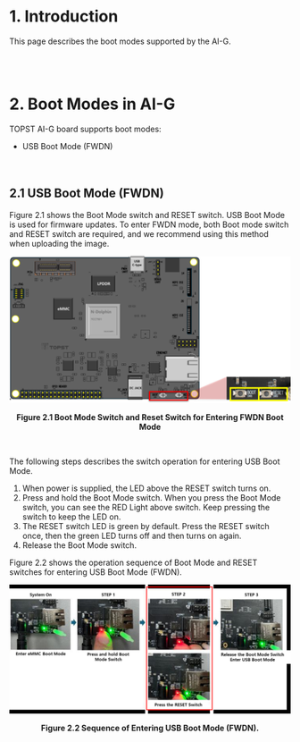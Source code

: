 # 1. Introduction
This page describes the boot modes supported by the AI-G.

<br/><br/>

# 2. Boot Modes in AI-G
TOPST AI-G board supports boot modes: 
- USB Boot Mode (FWDN)  
<br/><br/>

## 2.1 USB Boot Mode (FWDN) 
Figure 2.1 shows the Boot Mode switch and RESET switch. USB Boot Mode is used for firmware updates. To enter FWDN mode, both Boot mode switch and RESET switch are required, and we recommend using this method when uploading the image.

<p align="center"><img src="https://raw.githubusercontent.com/topst-development/Documentation/refs/heads/main/Assets/TOPST%20AI-G/Hardware/2.11%20AI-G%20Boot%20Mode.png" width="550"></p>
<p align="center"><strong>Figure 2.1 Boot Mode Switch and Reset Switch for Entering FWDN Boot Mode </strong></p><br/>

The following steps describes the switch operation for entering USB Boot Mode. 
1. When power is supplied, the LED above the RESET switch turns on. 
2. Press and hold the Boot Mode switch. When you press the Boot Mode switch, you can see the RED Light above switch. Keep pressing the switch to keep the LED on. 
3. The RESET switch LED is green by default. Press the RESET switch once, then the green LED turns off and then turns on again. 
4. Release the Boot Mode switch. 

Figure 2.2 shows the operation sequence of Boot Mode and RESET switches for entering USB Boot Mode (FWDN). 

<p align="center"><img src="https://raw.githubusercontent.com/topst-development/Documentation/refs/heads/main/Assets/TOPST%20AI-G/Hardware/2.12%20AI-G%20Sequence.png"></p>
<p align="center"><strong>Figure 2.2 Sequence of Entering USB Boot Mode (FWDN).  </strong></p><br/>



